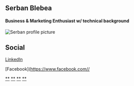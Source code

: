 Serban Blebea
-------------

#### Business & Marketing Enthusiast w/ technical background

![Serban profile
picture](https://i.ibb.co/r5dJK1v/DSC-7247.jpg)
## Social

[LinkedIn](https://www.linkedin.com/in/serban-blebea)

[Facebook](https://www.facebook.com//

[**](mailto:serbanblebea4@gmail.com)
[**](https://www.linkedin.com/in/serban-blebea)
[**](https://www.facebook.com/Sherby4)
[**](https://github.com/serbanblebea)
